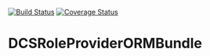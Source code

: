 [![Build Status](https://travis-ci.org/damianociarla/DCSRoleProviderORMBundle.svg?branch=master)](https://travis-ci.org/damianociarla/DCSRoleProviderORMBundle) 
[![Coverage Status](https://coveralls.io/repos/github/damianociarla/DCSRoleProviderORMBundle/badge.svg?branch=master)](https://coveralls.io/github/damianociarla/DCSRoleProviderORMBundle?branch=master)

# DCSRoleProviderORMBundle